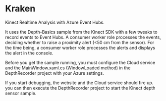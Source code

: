 Kraken
======

Kinect Realtime Analysis with Azure Event Hubs.

It uses the Depth-Basics sample from the Kinect SDK with a few tweaks to record events to Event Hubs.
A consumer worker role processes the events, deciding whether to raise a proximity alert (<50 cm from the sensor).
For the time being, a consumer worker role processes the alerts and displays the alert in the console.

Before you get the sample running, you must configure the Cloud service and the MainWindow.xaml.cs (WindowLoaded method) in the DepthRecorder project with your Azure settings.

If you start debugging, the website and the Cloud service should fire up. you can then execute the DepthRecorder project to start the Kinect depth sensor sample.
